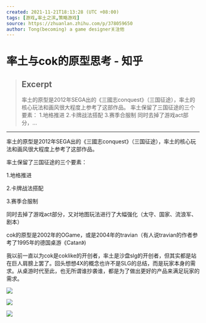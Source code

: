 ```yaml
---
created: 2021-11-21T18:13:28 (UTC +08:00)
tags: [游戏,率土之滨,策略游戏]
source: https://zhuanlan.zhihu.com/p/378059650
author: Tong(becoming) a game designer关注他
---
```


# 率土与cok的原型思考 - 知乎

> ## Excerpt
> 率土的原型是2012年SEGA出的《三國志conquest》（三国征途），率土的核心玩法和画风很大程度上参考了这部作品。 率土保留了三国征途的三个要素： 1.地格推进 2.卡牌战法搭配 3.赛季合服制 同时去掉了游戏act部分，…

---
率土的原型是2012年SEGA出的《三國志conquest》（三国征途），率土的核心玩法和画风很大程度上参考了这部作品。

率土保留了三国征途的三个要素：

1.地格推进

2.卡牌战法搭配

3.赛季合服制

同时去掉了游戏act部分，又对地图玩法进行了大幅强化（太守、国家、流浪军、剧本）

cok的原型是2002年的OGame，或是2004年的travian（有人说travian的作者参考了1995年的德国桌游《Catan》)

我以前一直以为cok是coklike的开创者，率土是沙盘slg的开创者，但其实都是站在巨人肩膀上罢了。回头想想4X的概念也许不是SLG的总结，而是玩家本身的需求。从桌游时代至此，也无所谓谁抄袭谁，都是为了做出更好的产品来满足玩家的需求。

![](https://pic2.zhimg.com/v2-cdd3de3be2460a18f22e5a55c1a25139_b.jpg)

![](https://pic1.zhimg.com/v2-834236cfb7834ef54b4fb8f475a4e404_b.jpg)

![](https://pic4.zhimg.com/v2-bdf46193c5fe329783262d3a6919d047_b.jpg)
